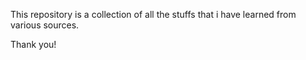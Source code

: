This repository is a collection of all the stuffs that i have learned from various sources.

Thank you! 
